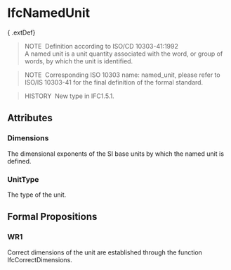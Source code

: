 # IfcNamedUnit

{ .extDef}
> NOTE&nbsp; Definition according to ISO/CD 10303-41:1992  
> A named unit is a unit quantity associated with the word, or group of words, by which the unit is identified.

> NOTE&nbsp; Corresponding ISO 10303 name: named_unit, please refer to ISO/IS 10303-41 for the final definition of the formal standard.

> HISTORY&nbsp; New type in IFC1.5.1.

## Attributes

### Dimensions
The dimensional exponents of the SI base units by which the named unit is defined.

### UnitType
The type of the unit.

## Formal Propositions

### WR1
Correct dimensions of the unit are established through the function IfcCorrectDimensions.
